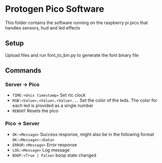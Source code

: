 # Protogen Pico Software
This folder contains the software running on the raspberry pi pico that handles sensors, hud and led effects

## Setup
Upload files and run font_to_bin.py to generate the font binary file

## Commands
### Server -> Pico
* `TIME:<Unix timestamp>` Set rtc clock
* `RGB:<Value>,<Value>,<Value>...` Set the color of the leds. The color for each led is provided as a single number
* `REBOOT` Resets the pico


### Pico -> Server
* `OK:<Message>` Success response, might also be in the following format `OK:<Message>:<Data>`
* `ERROR:<Message>` Error response
* `LOG:<Message>` Log message
* `BOOP:<True | False>` boop state changed
